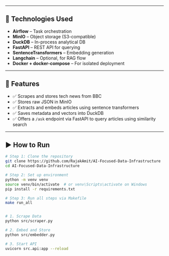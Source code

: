 
---

## 🔧 Technologies Used

- **Airflow** – Task orchestration
- **MinIO** – Object storage (S3-compatible)
- **DuckDB** – In-process analytical DB
- **FastAPI** – REST API for querying
- **SentenceTransformers** – Embedding generation
- **Langchain** – Optional, for RAG flow
- **Docker + docker-compose** – For isolated deployment

---

## 🧪 Features

- ✅ Scrapes and stores tech news from BBC
- ✅ Stores raw JSON in MinIO
- ✅ Extracts and embeds articles using sentence transformers
- ✅ Saves metadata and vectors into DuckDB
- ✅ Offers a `/ask` endpoint via FastAPI to query articles using similarity search

---

## ▶️ How to Run

```bash
# Step 1: Clone the repository
git clone https://github.com/RajakAmit/AI-Focused-Data-Infrastructure
cd AI-Focused-Data-Infrastructure

# Step 2: Set up environment
python -m venv venv
source venv/bin/activate  # or venv\Scripts\activate on Windows
pip install -r requirements.txt

# Step 3: Run all steps via Makefile
make run_all


# 1. Scrape Data
python src/scraper.py

# 2. Embed and Store
python src/embedder.py

# 3. Start API
uvicorn src.api:app --reload
